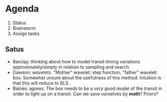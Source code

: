 Agenda
======

1. Status
2. Brainstorm
3. Assign tasks

Satus
-----

* Barclay: thinking about how to model transit timing variations approximately/simply
  in relation to sampling and search.
* Dawson: *wavelets*. "Mother" wavelet: step function, "father" wavelet: box. Somewhat
  unsure about the usefulness of this method. Intuition is that this will reduce to BLS.
* Baines: agrees. The box needs to be a *very* good model of the transit in order to 
  light up on a transit. Can we save ourselves by **math**? Priors?
